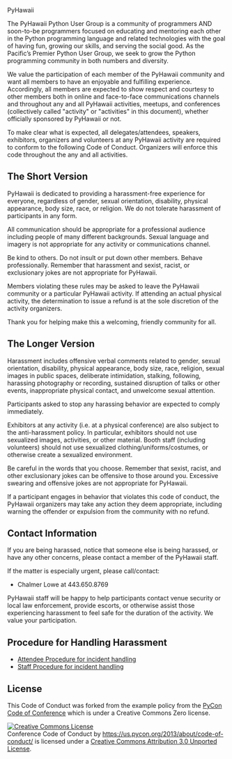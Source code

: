 PyHawaii

The PyHawaii Python User Group is a community of programmers AND soon-to-be programmers focused on educating and mentoring each other in the Python programming language and related technologies with the goal of having fun, growing our skills, and serving the social good. As the Pacific’s Premier Python User Group, we seek to grow the Python programming community in both numbers and diversity. 

We value the participation of each member of the PyHawaii community and want all members to have an enjoyable and fulfilling experience. Accordingly, all members are expected to show respect and courtesy to other members both in online and face-to-face communications channels and throughout any and all PyHawaii activities, meetups, and conferences (collectively called "activity" or "activities" in this document), whether officially sponsored by PyHawaii or not.

To make clear what is expected, all delegates/attendees, speakers, exhibitors, organizers and volunteers at any PyHawaii activity are required to conform to the following Code of Conduct. Organizers will enforce this code throughout the any and all activities.

The Short Version
-----------------

PyHawaii is dedicated to providing a harassment-free experience for everyone, regardless of gender, sexual orientation, disability, physical appearance, body size, race, or religion. We do not tolerate harassment of participants in any form.

All communication should be appropriate for a professional audience including people of many different backgrounds. Sexual language and imagery is not appropriate for any activity or communications channel.

Be kind to others. Do not insult or put down other members. Behave professionally. Remember that harassment and sexist, racist, or exclusionary jokes are not appropriate for PyHawaii.

Members violating these rules may be asked to leave the PyHawaii community or a particular PyHawaii activity. If attending an actual physical activity, the determination to issue a refund is at the sole discretion of the activity organizers.

Thank you for helping make this a welcoming, friendly community for all.

The Longer Version
------------------

Harassment includes offensive verbal comments related to gender, sexual orientation, disability, physical appearance, body size, race, religion, sexual images in public spaces, deliberate intimidation, stalking, following, harassing photography or recording, sustained disruption of talks or other events, inappropriate physical contact, and unwelcome sexual attention.

Participants asked to stop any harassing behavior are expected to comply immediately.

Exhibitors at any activity (i.e. at a physical conference) are also subject to the anti-harassment policy. In particular, exhibitors should not use sexualized images, activities, or other material. Booth staff (including volunteers) should not use sexualized clothing/uniforms/costumes, or otherwise create a sexualized environment.

Be careful in the words that you choose. Remember that sexist, racist, and other exclusionary jokes can be offensive to those around you. Excessive swearing and offensive jokes are not appropriate for PyHawaii.

If a participant engages in behavior that violates this code of conduct, the PyHawaii organizers may take any action they deem appropriate, including warning the offender or expulsion from the community with no refund.

Contact Information
-------------------

If you are being harassed, notice that someone else is being harassed, or have any other concerns, please contact a member of the PyHawaii staff.

If the matter is especially urgent, please call/contact:

- Chalmer Lowe at 443.650.8769

PyHawaii staff will be happy to help participants contact venue security or local law enforcement, provide escorts, or otherwise assist those experiencing harassment to feel safe for the duration of the activity. We value your participation.

Procedure for Handling Harassment
------------------------------------------
- [Attendee Procedure for incident handling](https://us.pycon.org/2013/about/code-of-conduct/harassment-incidents/)
- [Staff Procedure for incident handling](https://us.pycon.org/2013/about/code-of-conduct/harassment-incidents-staff/)

License
-------

This Code of Conduct was forked from the example policy from the [PyCon Code of Conference](https://github.com/python/pycon-code-of-conduct) which is under a Creative Commons Zero license.

<a rel="license" href="http://creativecommons.org/licenses/by/3.0/"><img alt="Creative Commons License" style="border-width:0" src="http://i.creativecommons.org/l/by/3.0/88x31.png" /></a><br /><span xmlns:dct="http://purl.org/dc/terms/" href="http://purl.org/dc/dcmitype/Text" property="dct:title" rel="dct:type">Conference Code of Conduct</span> by <a xmlns:cc="http://creativecommons.org/ns#" href="https://us.pycon.org/2013/about/code-of-conduct/" property="cc:attributionName" rel="cc:attributionURL">https://us.pycon.org/2013/about/code-of-conduct/</a> is licensed under a <a rel="license" href="http://creativecommons.org/licenses/by/3.0/">Creative Commons Attribution 3.0 Unported License</a>.
